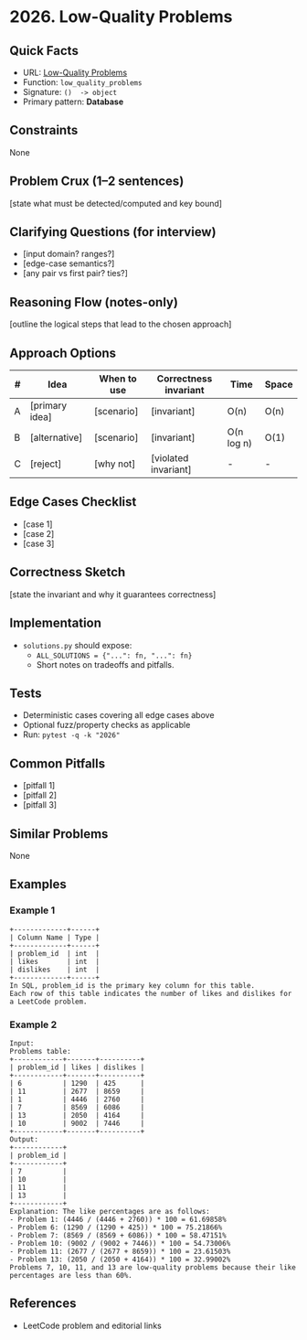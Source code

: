 # 2026. Low-Quality Problems

## Quick Facts

- URL: [Low-Quality Problems](https://leetcode.com/problems/low-quality-problems/)
- Function: `low_quality_problems`
- Signature: `()  -> object`
- Primary pattern: **Database**

## Constraints

None

## Problem Crux (1–2 sentences)

[state what must be detected/computed and key bound]

## Clarifying Questions (for interview)

- [input domain? ranges?]
- [edge-case semantics?]
- [any pair vs first pair? ties?]

## Reasoning Flow (notes-only)

[outline the logical steps that lead to the chosen approach]

## Approach Options

| # | Idea | When to use | Correctness invariant | Time | Space |
|---|------|-------------|-----------------------|------|-------|
| A | [primary idea] | [scenario] | [invariant] | O(n) | O(n) |
| B | [alternative] | [scenario] | [invariant] | O(n log n) | O(1) |
| C | [reject] | [why not] | [violated invariant] | - | - |

## Edge Cases Checklist

- [case 1]
- [case 2]
- [case 3]

## Correctness Sketch

[state the invariant and why it guarantees correctness]

## Implementation

- `solutions.py` should expose:
  - `ALL_SOLUTIONS = {"...": fn, "...": fn}`
  - Short notes on tradeoffs and pitfalls.

## Tests

- Deterministic cases covering all edge cases above
- Optional fuzz/property checks as applicable
- Run: `pytest -q -k "2026"`

## Common Pitfalls

- [pitfall 1]
- [pitfall 2]
- [pitfall 3]

## Similar Problems

None

## Examples

### Example 1

```text
+-------------+------+
| Column Name | Type |
+-------------+------+
| problem_id  | int  |
| likes       | int  |
| dislikes    | int  |
+-------------+------+
In SQL, problem_id is the primary key column for this table.
Each row of this table indicates the number of likes and dislikes for a LeetCode problem.
```

### Example 2

```text
Input:
Problems table:
+------------+-------+----------+
| problem_id | likes | dislikes |
+------------+-------+----------+
| 6          | 1290  | 425      |
| 11         | 2677  | 8659     |
| 1          | 4446  | 2760     |
| 7          | 8569  | 6086     |
| 13         | 2050  | 4164     |
| 10         | 9002  | 7446     |
+------------+-------+----------+
Output:
+------------+
| problem_id |
+------------+
| 7          |
| 10         |
| 11         |
| 13         |
+------------+
Explanation: The like percentages are as follows:
- Problem 1: (4446 / (4446 + 2760)) * 100 = 61.69858%
- Problem 6: (1290 / (1290 + 425)) * 100 = 75.21866%
- Problem 7: (8569 / (8569 + 6086)) * 100 = 58.47151%
- Problem 10: (9002 / (9002 + 7446)) * 100 = 54.73006%
- Problem 11: (2677 / (2677 + 8659)) * 100 = 23.61503%
- Problem 13: (2050 / (2050 + 4164)) * 100 = 32.99002%
Problems 7, 10, 11, and 13 are low-quality problems because their like percentages are less than 60%.
```

## References

- LeetCode problem and editorial links

